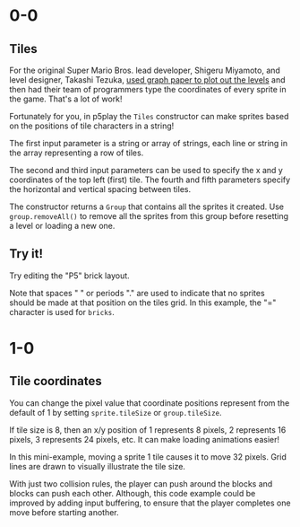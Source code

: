 # 0-0

## Tiles

For the original Super Mario Bros. lead developer, Shigeru Miyamoto, and level designer, Takashi Tezuka, [used graph paper to plot out the levels](https://www.youtube.com/watch?v=DLoRd6_a1CI) and then had their team of programmers type the coordinates of every sprite in the game. That's a lot of work!

Fortunately for you, in p5play the `Tiles` constructor can make sprites based on the positions of tile characters in a string!

The first input parameter is a string or array of strings, each line or string in the array representing a row of tiles.

The second and third input parameters can be used to specify the x and y coordinates of the top left (first) tile. The fourth and fifth parameters specify the horizontal and vertical spacing between tiles.

The constructor returns a `Group` that contains all the sprites it created. Use `group.removeAll()` to remove all the sprites from this group before resetting a level or loading a new one.

## Try it!

Try editing the "P5" brick layout.

Note that spaces " " or periods "." are used to indicate that no sprites should be made at that position on the tiles grid. In this example, the "=" character is used for `bricks`.

# 1-0

## Tile coordinates

You can change the pixel value that coordinate positions represent from the default of 1 by setting `sprite.tileSize` or `group.tileSize`.

If tile size is 8, then an x/y position of 1 represents 8 pixels, 2 represents 16 pixels, 3 represents 24 pixels, etc. It can make loading animations easier!

In this mini-example, moving a sprite 1 tile causes it to move 32 pixels. Grid lines are drawn to visually illustrate the tile size.

With just two collision rules, the player can push around the blocks and blocks can push each other. Although, this code example could be improved by adding input buffering, to ensure that the player completes one move before starting another.
